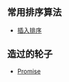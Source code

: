 ## 常用排序算法
- [插入排序](https://github.com/chenqf/technical-summary/tree/master/algorithm/insertSort)

## 造过的轮子
- [Promise](https://github.com/chenqf/technical-summary/tree/master/wheel/promise)